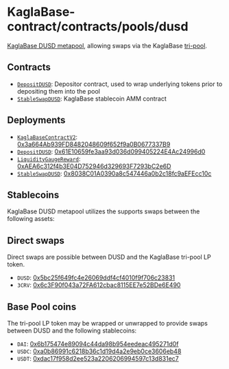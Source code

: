# KaglaBase-contract/contracts/pools/dusd

[KaglaBase DUSD metapool](https://www.KaglaBase.fi/dusd), allowing swaps via the KaglaBase [tri-pool](../3pool).

## Contracts

* [`DepositDUSD`](DepositDUSD.vy): Depositor contract, used to wrap underlying tokens prior to depositing them into the pool
* [`StableSwapDUSD`](StableSwapDUSD.vy): KaglaBase stablecoin AMM contract

## Deployments

* [`KaglaBaseContractV2`](../../tokens/KaglaTokenV2.vy): [0x3a664Ab939FD8482048609f652f9a0B0677337B9](https://etherscan.io/address/0x3a664Ab939FD8482048609f652f9a0B0677337B9)
* [`DepositDUSD`](DepositDUSD.vy): [0x61E10659fe3aa93d036d099405224E4Ac24996d0](https://etherscan.io/address/0x61E10659fe3aa93d036d099405224E4Ac24996d0)
* [`LiquidityGaugeReward`](../../gauges/LiquidityGaugeReward.vy): [0xAEA6c312f4b3E04D752946d329693F7293bC2e6D](https://etherscan.io/address/0xAEA6c312f4b3E04D752946d329693F7293bC2e6D)
* [`StableSwapDUSD`](StableSwapDUSD.vy): [0x8038C01A0390a8c547446a0b2c18fc9aEFEcc10c](https://etherscan.io/address/0x8038C01A0390a8c547446a0b2c18fc9aEFEcc10c)

## Stablecoins

KaglaBase DUSD metapool utilizes the supports swaps between the following assets:

## Direct swaps

Direct swaps are possible between DUSD and the KaglaBase tri-pool LP token.

* `DUSD`: [0x5bc25f649fc4e26069ddf4cf4010f9f706c23831](https://etherscan.io/address/0x5bc25f649fc4e26069ddf4cf4010f9f706c23831)
* `3CRV`: [0x6c3F90f043a72FA612cbac8115EE7e52BDe6E490](https://etherscan.io/address/0x6c3F90f043a72FA612cbac8115EE7e52BDe6E490)

## Base Pool coins

The tri-pool LP token may be wrapped or unwrapped to provide swaps between DUSD and the following stablecoins:

* `DAI`: [0x6b175474e89094c44da98b954eedeac495271d0f](https://etherscan.io/address/0x6b175474e89094c44da98b954eedeac495271d0f)
* `USDC`: [0xa0b86991c6218b36c1d19d4a2e9eb0ce3606eb48](https://etherscan.io/address/0xa0b86991c6218b36c1d19d4a2e9eb0ce3606eb48)
* `USDT`: [0xdac17f958d2ee523a2206206994597c13d831ec7](https://etherscan.io/address/0xdac17f958d2ee523a2206206994597c13d831ec7)
